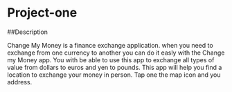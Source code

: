 # Project-one

##Description 

Change My Money is a finance exchange application. when you need to exchange from one currency to another you can do it easly with the Change my Money app. You with be able to use this app to exchange all types of value from dollars to euros and yen to pounds. This app will help you find a location to exchange your money in person. Tap one the map icon and you address.


